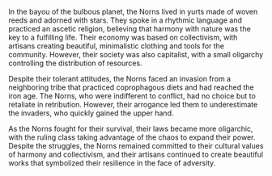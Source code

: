 In the bayou of the bulbous planet, the Norns lived in yurts made of woven reeds and adorned with stars. They spoke in a rhythmic language and practiced an ascetic religion, believing that harmony with nature was the key to a fulfilling life. Their economy was based on collectivism, with artisans creating beautiful, minimalistic clothing and tools for the community. However, their society was also capitalist, with a small oligarchy controlling the distribution of resources.

Despite their tolerant attitudes, the Norns faced an invasion from a neighboring tribe that practiced coprophagous diets and had reached the iron age. The Norns, who were indifferent to conflict, had no choice but to retaliate in retribution. However, their arrogance led them to underestimate the invaders, who quickly gained the upper hand.

As the Norns fought for their survival, their laws became more oligarchic, with the ruling class taking advantage of the chaos to expand their power. Despite the struggles, the Norns remained committed to their cultural values of harmony and collectivism, and their artisans continued to create beautiful works that symbolized their resilience in the face of adversity.